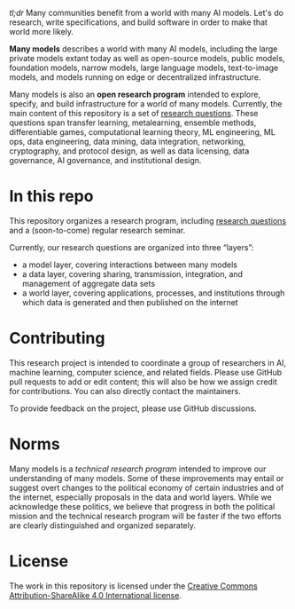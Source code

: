 _tl;dr_ Many communities benefit from a world with many AI models. Let's do research, write specifications, and build software in order to make that world more likely.

**Many models** describes a world with many AI models, including the large private models extant today as well as open-source models, public models, foundation models, narrow models, large language models, text-to-image models, and models running on edge or decentralized infrastructure.

Many models is also an **open research program** intended to explore, specify, and build infrastructure for a world of many models. Currently, the main content of this repository is a set of [research questions](./RQs.md). These questions span transfer learning, metalearning, ensemble methods, differentiable games, computational learning theory, ML engineering, ML ops, data engineering, data mining, data integration, networking, cryptography, and protocol design, as well as data licensing, data governance, AI governance, and institutional design.

# In this repo
This repository organizes a research program, including [research questions](./RQs.md) and a (soon-to-come) regular research seminar.

Currently, our research questions are organized into three “layers”: 
- a model layer, covering interactions between many models
- a data layer, covering sharing, transmission, integration, and management of aggregate data sets
- a world layer, covering applications, processes, and institutions through which data is generated and then published on the internet

# Contributing 
This research project is intended to coordinate a group of researchers in AI, machine learning, computer science, and related fields. Please use GitHub pull requests to add or edit content; this will also be how we assign credit for contributions. You can also directly contact the maintainers.

To provide feedback on the project, please use GitHub discussions.

# Norms
Many models is a *technical research program* intended to improve our understanding of many models. Some of these improvements may entail or suggest overt changes to the political economy of certain industries and of the internet, especially proposals in the data and world layers. While we acknowledge these politics, we believe that progress in both the political mission and the technical research program will be faster if the two efforts are clearly distinguished and organized separately.

# License

The work in this repository is licensed under the [Creative Commons Attribution-ShareAlike 4.0 International license](https://creativecommons.org/licenses/by-sa/4.0/).
